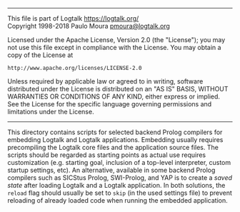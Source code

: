 ________________________________________________________________________

This file is part of Logtalk <https://logtalk.org/>  
Copyright 1998-2018 Paulo Moura <pmoura@logtalk.org>

Licensed under the Apache License, Version 2.0 (the "License");
you may not use this file except in compliance with the License.
You may obtain a copy of the License at

    http://www.apache.org/licenses/LICENSE-2.0

Unless required by applicable law or agreed to in writing, software
distributed under the License is distributed on an "AS IS" BASIS,
WITHOUT WARRANTIES OR CONDITIONS OF ANY KIND, either express or implied.
See the License for the specific language governing permissions and
limitations under the License.
________________________________________________________________________


This directory contains scripts for selected backend Prolog compilers
for embedding Logtalk and Logtalk applications. Embedding usually
requires precompiling the Logtalk core files and the application source
files. The scripts should be regarded as starting points as actual use
requires customization (e.g. starting goal, inclusion of a top-level
interpreter, custom startup settings, etc). An alternative, available
in some backend Prolog compilers such as SICStus Prolog, SWI-Prolog,
and YAP is to create a *saved state* after loading Logtalk and a Logtalk
application. In both solutions, the `reload` flag should usually be set
to `skip` (in the used settings file) to prevent reloading of already
loaded code when running the embedded application.
